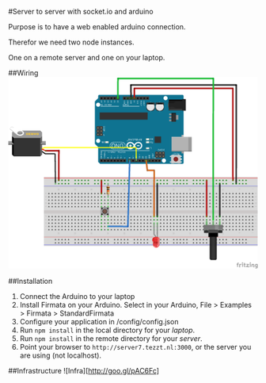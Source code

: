 #Server to server with socket.io and arduino

Purpose is to have a web enabled arduino connection.

Therefor we need two node instances.

One on a remote server and one on your laptop.

##Wiring
![Schema](https://raw.githubusercontent.com/theotheu/server-to-server-with-socketio-and-arduino/master/assets/schema_bb.png)

##Installation
1. Connect the Arduino to your laptop
1. Install Firmata on your Arduino. Select in your Arduino, File > Examples > Firmata > StandardFirmata
1. Configure your application in /config/config.json
1. Run `npm install` in the local directory for your *laptop*.
1. Run `npm install` in the remote directory for your *server*.
1. Point your browser to `http://server7.tezzt.nl:3000`, or the server you are using (not localhost).

##Infrastructure
![Infra][http://goo.gl/pAC6Fc]

